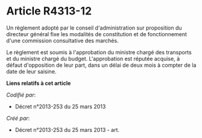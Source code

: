 # Article R4313-12

Un règlement adopté par le conseil d'administration sur proposition du directeur général fixe les modalités de constitution
et de fonctionnement d'une commission consultative des marchés.

Le règlement est soumis à l'approbation du ministre chargé des transports et du ministre chargé du budget. L'approbation est
réputée acquise, à défaut d'opposition de leur part, dans un délai de deux mois à compter de la date de leur saisine.

**Liens relatifs à cet article**

_Codifié par_:

  - Décret n°2013-253 du 25 mars 2013

_Créé par_:

  - Décret n°2013-253 du 25 mars 2013 - art.
